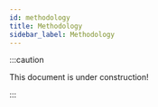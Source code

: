 ```yaml
---
id: methodology
title: Methodology
sidebar_label: Methodology
---
```


:::caution

This document is under construction!

:::
